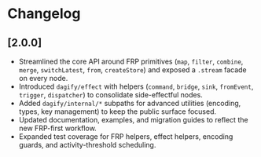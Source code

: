 # Changelog

## [2.0.0]
- Streamlined the core API around FRP primitives (`map`, `filter`, `combine`, `merge`, `switchLatest`, `from`, `createStore`) and exposed a `.stream` facade on every node.
- Introduced `dagify/effect` with helpers (`command`, `bridge`, `sink`, `fromEvent`, `trigger`, `dispatcher`) to consolidate side-effectful nodes.
- Added `dagify/internal/*` subpaths for advanced utilities (encoding, types, key management) to keep the public surface focused.
- Updated documentation, examples, and migration guides to reflect the new FRP-first workflow.
- Expanded test coverage for FRP helpers, effect helpers, encoding guards, and activity-threshold scheduling.
